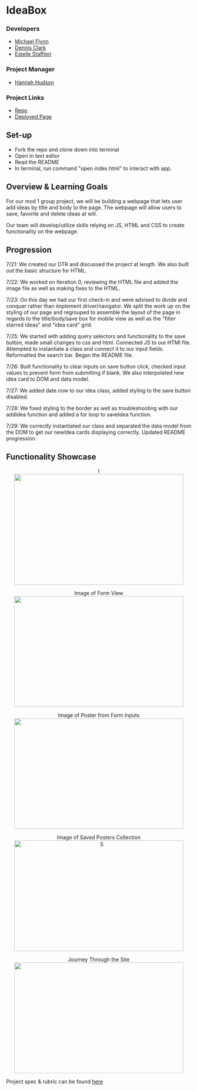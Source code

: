 # IdeaBox

### Developers
- [Michael Flynn](https://github.com/mdflynn)
- [Dennis Clark](https://github.com/DennClark)
- [Estelle Staffieri](https://github.com/Estaffieri)
### Project Manager
- [Hannah Hudson](https://github.com/hannahhch)
### Project Links
- [Repo](https://github.com/mdflynn/ideabox-boilerplate)
- [Deployed Page](https://mdflynn.github.io/ideabox-boilerplate)

## Set-up
- Fork the repo and clone down into terminal
- Open in text editor
- Read the README
- In terminal, run command "open index.html" to interact with app.

## Overview & Learning Goals
For our mod 1 group project, we will be building a webpage that lets user add ideas by title and body to the page. The webpage will allow users to save, favorite and delete ideas at will.

Our team will develop/utilize skills relying on JS, HTML and CSS to create functionality on the webpage.


## Progression

7/21: We created our DTR and discussed the project at length. We also built out the basic structure for HTML.

7/22: We worked on Iteration 0, reviewing the HTML file and added the image file as well as making fixes to the HTML.

7/23: On this day we had our first check-in and were advised to divide and conquer rather than implement driver/navigator. We split the work up on the styling of our page and regrouped to assemble the layout of the page in regards to the title/body/save box for mobile view as well as the "filter starred ideas" and "idea card" grid.

7/25: We started with adding query selectors and functionality to the save button, made small changes to css and html. Connected JS to our HTMl file. Attempted to instantiate a class and connect it to our input fields. Reformatted the search bar. Began the README file.

7/26: Built functionality to clear inputs on save button click, checked input values to prevent form from submitting if blank. We also interpolated new idea card to DOM and data model.

7/27: We added date.now to our idea class, added styling to the save button disabled.

7/28: We fixed styling to the border as well as troubleshooting with our addIdea function and added a for loop to saveIdea function.

7/29: We correctly instantiated our class and separated the data model from the DOM to get our newIdea cards displaying correctly. Updated README progression.

## Functionality Showcase

<p align="center">I </br>
  <img width="460" height="300" src="./readme-imgs/" alt="">
</p>

<p align="center">Image of Form View </br>
  <img width="460" height="300" src="./readme-imgs/" alt="">
</p>

<p align="center">Image of Poster from Form Inputs</br>
  <img width="460" height="300" src="./readme-imgs/" alt="">
</p>

<p align="center">Image of Saved Posters Collection </br>
  <img width="460" height="300" src="./readme-imgs/" alt="S">
</p>

<p align="center">Journey Through the Site</br>
  <img width="460" height="300" src="" alt="">
</p>

Project spec & rubric can be found [here](https://frontend.turing.io/projects/module-1/ideabox-group.html)
